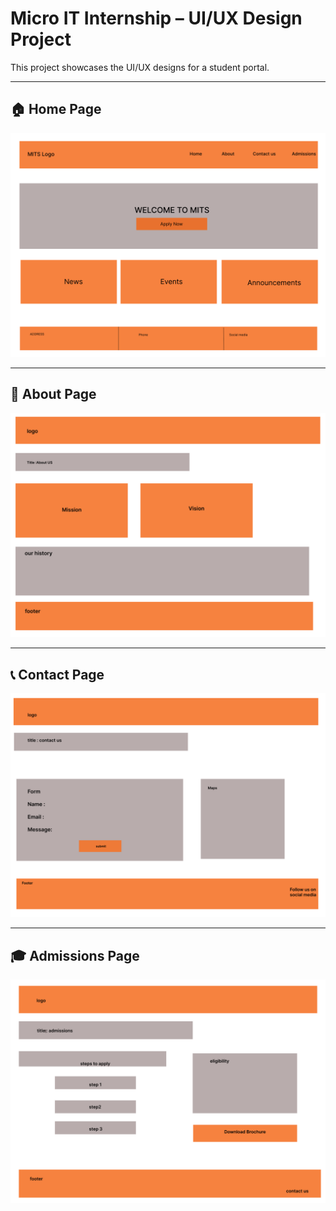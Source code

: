 # Micro IT Internship – UI/UX Design Project

This project showcases the UI/UX designs for a student portal.

---

## 🏠 Home Page
![Home](home.png)

---

## 📄 About Page
![About](about.png)

---

## 📞 Contact Page
![Contact](contact.png)

---

## 🎓 Admissions Page
![Admissions](admissions.png)

